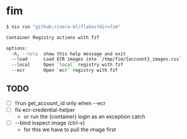 # fim

````bash
$ nix run "github:rivera-bl/flakes?dir=fim"

Container Registry actions with fzf

options:
  -h, --help  show this help message and exit
  --load      Load ECR images into `/tmp/fim/{account}_images.csv`
  --local     Open `local` registry with fzf
  --ecr       Open `ecr` registry with fzf
````

## TODO

- [ ] !!run get_account_id only when --ecr
- [ ] fix ecr-credential-helper
  - or run the {container} login as an exception catch
- [ ] --bind inspect image (ctrl-v)
  - for this we have to pull the image first
